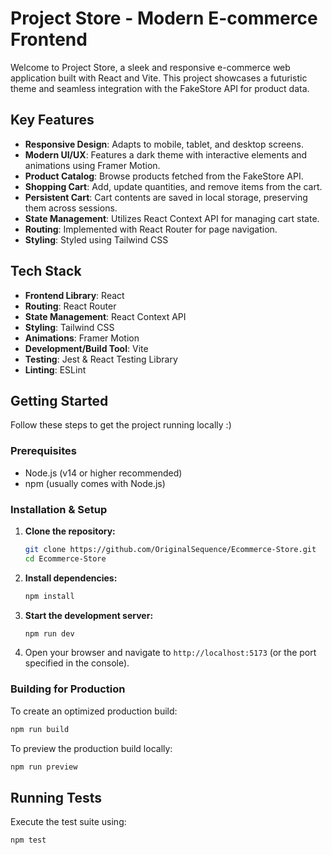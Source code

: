 # Project Store - Modern E-commerce Frontend

Welcome to Project Store, a sleek and responsive e-commerce web application built with React and Vite. This project showcases a futuristic theme and seamless integration with the FakeStore API for product data.

## Key Features

*   **Responsive Design**: Adapts to mobile, tablet, and desktop screens.
*   **Modern UI/UX**: Features a dark theme with interactive elements and animations using Framer Motion.
*   **Product Catalog**: Browse products fetched from the FakeStore API.
*   **Shopping Cart**: Add, update quantities, and remove items from the cart.
*   **Persistent Cart**: Cart contents are saved in local storage, preserving them across sessions.
*   **State Management**: Utilizes React Context API for managing cart state.
*   **Routing**: Implemented with React Router for page navigation.
*   **Styling**: Styled using Tailwind CSS

## Tech Stack

*   **Frontend Library**: React
*   **Routing**: React Router
*   **State Management**: React Context API
*   **Styling**: Tailwind CSS
*   **Animations**: Framer Motion
*   **Development/Build Tool**: Vite
*   **Testing**: Jest & React Testing Library
*   **Linting**: ESLint

## Getting Started

Follow these steps to get the project running locally :)

### Prerequisites

*   Node.js (v14 or higher recommended)
*   npm (usually comes with Node.js)

### Installation & Setup

1.  **Clone the repository:**
    ```bash
    git clone https://github.com/OriginalSequence/Ecommerce-Store.git
    cd Ecommerce-Store
    ```

2.  **Install dependencies:**
    ```bash
    npm install
    ```

3.  **Start the development server:**
    ```bash
    npm run dev
    ```

4.  Open your browser and navigate to `http://localhost:5173` (or the port specified in the console).

### Building for Production

To create an optimized production build:

```bash
npm run build
```

To preview the production build locally:

```bash
npm run preview
```

## Running Tests

Execute the test suite using:

```bash
npm test
```

